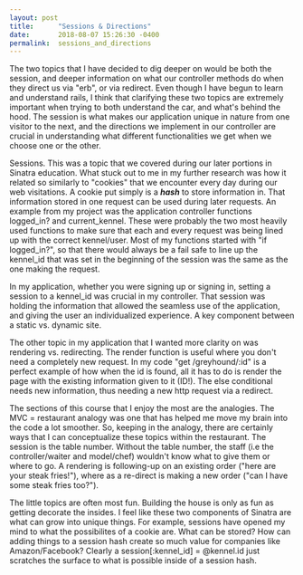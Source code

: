 ```yaml
---
layout: post
title:      "Sessions & Directions"
date:       2018-08-07 15:26:30 -0400
permalink:  sessions_and_directions
---
```



The two topics that I have decided to dig deeper on would be both the session, and deeper information on what our controller methods do when they direct us via "erb", or via redirect. Even though I have begun to learn and understand rails, I think that clarifying these two topics are extremely important when trying to both understand the car, and what's behind the hood. The session is what makes our application unique in nature from one visitor to the next, and the directions we implement in our controller are crucial in understanding what different functionalities we get when we choose one or the other.


Sessions. This was a topic that we covered during our later portions in Sinatra education. What stuck out to me in my further research was how it related so similarly to "cookies" that we encounter every day during our web visitations. A cookie put simply is a ***hash*** to store information in. That information stored in one request can be used during later requests. An example from my project was the application controller functions logged_in? and current_kennel. These were probably the two most heavily used functions to make sure that each and every request was being lined up with the correct kennel/user. Most of my functions started with "if logged_in?", so that there would always be a fail safe to line up the kennel_id that was set in the beginning of the session was the same as the one making the request. 

In my application, whether you were signing up or signing in, setting a session to a kennel_id was crucial in my controller. That session was holding the information that allowed the seamless use of the application, and giving the user an individualized experience. A key component between a static vs. dynamic site.


The other topic in my application that I wanted more clarity on was rendering vs. redirecting. The render function is useful where you don't need a completely new request. In my code "get /greyhound/:id" is a perfect example of how when the id is found, all it has to do is render the page with the existing information given to it (ID!). The else conditional needs new information, thus needing a new http request via a redirect. 

The sections of this course that I enjoy the most are the analogies. The MVC = restaurant analogy was one that has helped me move my brain into the code a lot smoother. So, keeping in the analogy, there are certainly ways that I can conceptualize these topics within the restaurant. The session is the table number. Without the table number, the staff (i.e the controller/waiter and model/chef) wouldn't know what to give them or where to go. A rendering is following-up on an existing order ("here are your steak fries!"), where as a re-direct is making a new order ("can I have some steak fries too?").

The little topics are often most fun. Building the house is only as fun as getting decorate the insides. I feel like these two components of Sinatra are what can grow into unique things. For example, sessions have opened my mind to what the possibilites of a cookie are. What can be stored? How can adding things to a session hash create so much value for companies like Amazon/Facebook? Clearly a session[:kennel_id] = @kennel.id just scratches the surface to what is possible inside of a session hash. 






